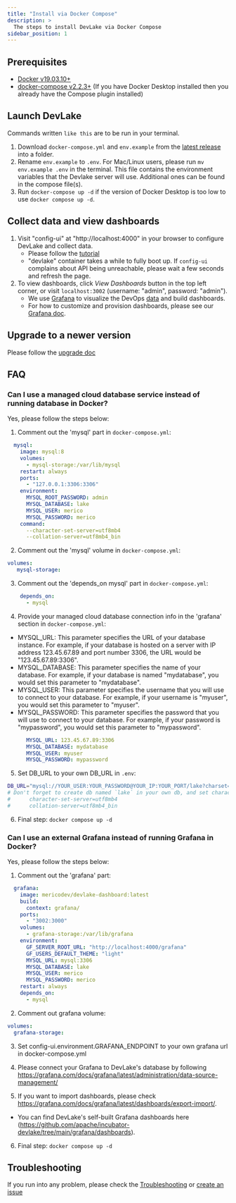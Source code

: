 ```yaml
---
title: "Install via Docker Compose"
description: >
  The steps to install DevLake via Docker Compose
sidebar_position: 1
---
```


## Prerequisites

- [Docker v19.03.10+](https://docs.docker.com/get-docker)
- [docker-compose v2.2.3+](https://docs.docker.com/compose/install/) (If you have Docker Desktop installed then you already have the Compose plugin installed)

## Launch DevLake

Commands written `like this` are to be run in your terminal.

1. Download `docker-compose.yml` and `env.example` from the [latest release](https://github.com/apache/incubator-devlake/releases/tag/v0.16.0-beta17) into a folder.
2. Rename `env.example` to `.env`. For Mac/Linux users, please run `mv env.example .env` in the terminal. This file contains the environment variables that the Devlake server will use. Additional ones can be found in the compose file(s).
3. Run `docker-compose up -d` if the version of Docker Desktop is too low to use `docker compose up -d`.

## Collect data and view dashboards

1. Visit "config-ui" at "http://localhost:4000" in your browser to configure DevLake and collect data.
   - Please follow the [tutorial](Configuration/Tutorial.md)
   - "devlake" container takes a while to fully boot up. If `config-ui` complains about API being unreachable, please wait a few seconds and refresh the page.
2. To view dashboards, click _View Dashboards_ button in the top left corner, or visit `localhost:3002` (username: "admin", password: "admin").
   - We use [Grafana](https://grafana.com/) to visualize the DevOps [data](/Overview/SupportedDataSources.md) and build dashboards.
   - For how to customize and provision dashboards, please see our [Grafana doc](../Configuration/Dashboards/GrafanaUserGuide.md).

## Upgrade to a newer version
Please follow the [upgrade doc](Upgrade.md)

## FAQ
### Can I use a managed cloud database service instead of running database in Docker?

Yes, please follow the steps below:

1. Comment out the 'mysql' part in `docker-compose.yml`:
```yaml
  mysql:
    image: mysql:8
    volumes:
      - mysql-storage:/var/lib/mysql
    restart: always
    ports:
      - "127.0.0.1:3306:3306"
    environment:
      MYSQL_ROOT_PASSWORD: admin
      MYSQL_DATABASE: lake
      MYSQL_USER: merico
      MYSQL_PASSWORD: merico
    command:
      --character-set-server=utf8mb4
      --collation-server=utf8mb4_bin
```

2. Comment out the 'mysql' volume in `docker-compose.yml`:

```yaml
volumes:
   mysql-storage:
```

3. Comment out the 'depends_on mysql' part in `docker-compose.yml`:

```yaml
    depends_on:
      - mysql
```

4. Provide your managed cloud database connection info in the 'grafana' section in `docker-compose.yml`:

* MYSQL_URL: This parameter specifies the URL of your database instance. For example, if your database is hosted on a server with IP address 123.45.67.89 and port number 3306, the URL would be "123.45.67.89:3306".
* MYSQL_DATABASE: This parameter specifies the name of your database. For example, if your database is named "mydatabase", you would set this parameter to "mydatabase".
* MYSQL_USER: This parameter specifies the username that you will use to connect to your database. For example, if your username is "myuser", you would set this parameter to "myuser".
* MYSQL_PASSWORD: This parameter specifies the password that you will use to connect to your database. For example, if your password is "mypassword", you would set this parameter to "mypassword".


```yaml
      MYSQL_URL: 123.45.67.89:3306
      MYSQL_DATABASE: mydatabase
      MYSQL_USER: myuser
      MYSQL_PASSWORD: mypassword
```

5. Set DB_URL to your own DB_URL in `.env`:

```bash
DB_URL="mysql://YOUR_USER:YOUR_PASSWORD@YOUR_IP:YOUR_PORT/lake?charset=utf8mb4&parseTime=True"
# Don't forget to create db named `lake` in your own db, and set character-set-server=utf8mb4, collation-server=utf8mb4_bin as below
#      character-set-server=utf8mb4
#      collation-server=utf8mb4_bin
```

6. Final step: `docker compose up -d`

### Can I use an external Grafana instead of running Grafana in Docker?

Yes, please follow the steps below:

1. Comment out the 'grafana' part:

```yaml
  grafana:
    image: mericodev/devlake-dashboard:latest
    build:
      context: grafana/
    ports:
      - "3002:3000"
    volumes:
      - grafana-storage:/var/lib/grafana
    environment:
      GF_SERVER_ROOT_URL: "http://localhost:4000/grafana"
      GF_USERS_DEFAULT_THEME: "light"
      MYSQL_URL: mysql:3306
      MYSQL_DATABASE: lake
      MYSQL_USER: merico
      MYSQL_PASSWORD: merico
    restart: always
    depends_on:
      - mysql
```

2. Comment out grafana volume:

```yaml
volumes:
  grafana-storage:
```

3. Set config-ui.environment.GRAFANA_ENDPOINT to your own grafana url in docker-compose.yml

4. Please connect your Grafana to DevLake's database by following https://grafana.com/docs/grafana/latest/administration/data-source-management/

5. If you want to import dashboards, please check https://grafana.com/docs/grafana/latest/dashboards/export-import/.

* You can find DevLake's self-built Grafana dashboards here (https://github.com/apache/incubator-devlake/tree/main/grafana/dashboards).

6. Final step: `docker compose up -d`

## Troubleshooting

If you run into any problem, please check the [Troubleshooting](/Troubleshooting/Installation.md) or [create an issue](https://github.com/apache/incubator-devlake/issues)
